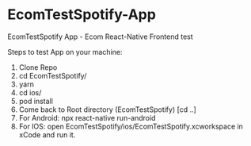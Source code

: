 # EcomTestSpotify-App
EcomTestSpotify App - Ecom React-Native Frontend test


Steps to test App on your machine:
1) Clone Repo
2) cd EcomTestSpotify/
3) yarn
4) cd ios/
5) pod install
6) Come back to Root directory (EcomTestSpotify) [cd ..]
7) For Android: npx react-native run-android
8) For IOS: open EcomTestSpotify/ios/EcomTestSpotify.xcworkspace in xCode and run it.
